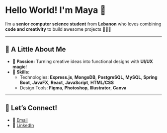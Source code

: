 # Hello World! I'm Maya 🫧

I’m a **senior computer science student** from **Lebanon** who loves combining **code and creativity** to build awesome projects 👩‍💻🎨  

---

## 🌸 A Little About Me  
- 🎨 **Passion:** Turning creative ideas into functional designs with **UI/UX magic**!  
- 🌟 **Skills:**  
  - Technologies: **Express.js**, **MongoDB**, **PostgreSQL**, **MySQL**, **Spring Boot**, **JavaFX**, **React**, **JavaScript**, **HTML/CSS** 
  - Design Tools: **Figma**, **Photoshop**, **Illustrator**, **Canva**  

---

## 🌟 Let’s Connect!   
- 📧 [Email](mailto:mayahmasri@hotmail.com)  
- 💼 [LinkedIn](https://www.linkedin.com/in/mayahmasri)  
